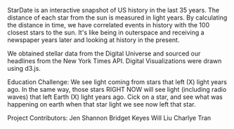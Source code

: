 StarDate is an interactive snapshot of US history in the last 35 years.  The distance of each star from the sun is measured in light years.  By calculating the distance in time, we have correlated events in history with the 100 closest stars to the sun.  It's like being in outerspace and receiving a newspaper years later and looking at history in the present.  

We obtained stellar data from the Digital Universe and sourced our headlines from the New York Times API.  Digital Visualizations were drawn using d3.js.

Education Challenge:
We see light coming from stars that left (X) light years ago. In the same way, those stars RIGHT NOW will see light (including radio waves) that left Earth (X) light years ago. Cick on a star, and see what was happening on earth when that star light we see now left that star.

Project Contributors:
Jen Shannon
Bridget Keyes
Will Liu
Charlye Tran